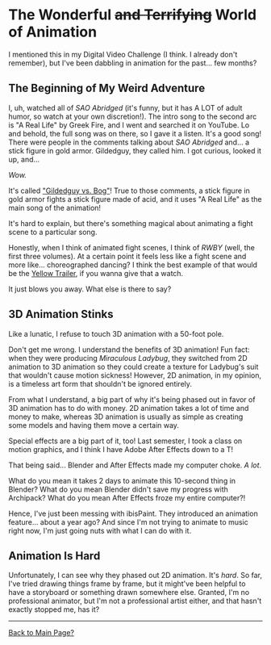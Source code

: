 # The Wonderful ~~and Terrifying~~ World of Animation

I mentioned this in my Digital Video Challenge (I think. I already don't remember), but I've been dabbling in animation for the past... few months?

## The Beginning of My Weird Adventure

I, uh, watched all of _SAO Abridged_ (it's funny, but it has A LOT of adult humor, so watch at your own discretion!). The intro song to the second arc is "A Real Life" by Greek Fire, and I went and searched it on YouTube. Lo and behold, the full song was on there, so I gave it a listen. It's a good song! There were people in the comments talking about _SAO Abridged_ and... a stick figure in gold armor. Gildedguy, they called him. I got curious, looked it up, and...

_Wow._

It's called ["Gildedguy vs. Bog"](https://youtu.be/CQL-ixTcqWU)! True to those comments, a stick figure in gold armor fights a stick figure made of acid, and it uses "A Real Life" as the main song of the animation!

It's hard to explain, but there's something magical about animating a fight scene to a particular song.

Honestly, when I think of animated fight scenes, I think of _RWBY_ (well, the first three volumes). At a certain point it feels less like a fight scene and more like... choreographed dancing? I think the best example of that would be the [Yellow Trailer](https://youtu.be/QCw_aAS7vWI), if you wanna give that a watch.

It just blows you away. What else is there to say?

## 3D Animation Stinks

Like a lunatic, I refuse to touch 3D animation with a 50-foot pole.

Don't get me wrong. I understand the benefits of 3D animation! Fun fact: when they were producing _Miraculous Ladybug_, they switched from 2D animation to 3D animation so they could create a texture for Ladybug's suit that wouldn't cause motion sickness! However, 2D animation, in my opinion, is a timeless art form that shouldn't be ignored entirely.

From what I understand, a big part of why it's being phased out in favor of 3D animation has to do with money. 2D animation takes a lot of time and money to make, whereas 3D animation is usually as simple as creating some models and having them move a certain way.

Special effects are a big part of it, too! Last semester, I took a class on motion graphics, and I think I have Adobe After Effects down to a T!

That being said... Blender and After Effects made my computer choke. _A lot_.

What do you mean it takes 2 days to animate this 10-second thing in Blender? What do you mean Blender didn't save my progress with Archipack? What do you mean After Effects froze my entire computer?!

Hence, I've just been messing with ibisPaint. They introduced an animation feature... about a year ago? And since I'm not trying to animate to music right now, I'm just going nuts with what I can do with it.

## Animation Is Hard

Unfortunately, I can see why they phased out 2D animation. It's _hard_. So far, I've tried drawing things frame by frame, but it might've been helpful to have a storyboard or something drawn somewhere else. Granted, I'm no professional animator, but I'm not a professional artist either, and that hasn't exactly stopped me, has it?

---

[Back to Main Page?](https://github.com/kyj0107/special-octo-eureka/blob/a0cbf5adecd7205a640e0ecc6880ca6a3d33d316/README.md)
